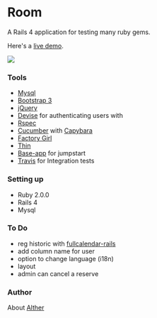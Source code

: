 # Room

A Rails 4 application for testing many ruby gems.

Here's a [live demo](https://vast-mountain-7757.herokuapp.com/).

<img src="https://travis-ci.org/altherlex/room.png">

### Tools

- [Mysql](https://github.com/brianmario/mysql2)
- [Bootstrap 3](http://getbootstrap.com/)
- [jQuery](https://github.com/rails/jquery-ujs)
- [Devise](https://github.com/plataformatec/devise) for authenticating users with 
- [Rspec](https://github.com/dchelimsky/rspec)
- [Cucumber](https://github.com/aslakhellesoy/cucumber) with [Capybara](https://github.com/jnicklas/capybara)
- [Factory Girl](https://github.com/thoughtbot/factory_girl_rails)
- [Thin](https://github.com/macournoyer/thin)
- [Base-app](https://github.com/renderedtext/base-app) for jumpstart
- [Travis](https://travis-ci.org/) for Integration tests

### Setting up

- Ruby 2.0.0
- Rails 4
- Mysql

### To Do

- reg historic with [fullcalendar-rails](https://github.com/bokmann/fullcalendar-rails)
- add column name for user
- option to change language (i18n)
- layout
- admin can cancel a reserve

### Author

About [Alther](http://about.me/alther)